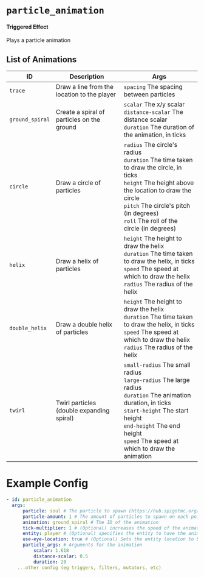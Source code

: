 # `particle_animation`

#### Triggered Effect

Plays a particle animation

## List of Animations

| ID              | Description                                 | Args                                                                                                                                                                                                                                                     |
|-----------------|---------------------------------------------|----------------------------------------------------------------------------------------------------------------------------------------------------------------------------------------------------------------------------------------------------------|
| `trace`         | Draw a line from the location to the player | `spacing` The spacing between particles                                                                                                                                                                                                                  |
| `ground_spiral` | Create a spiral of particles on the ground  | `scalar` The x/y scalar <br/> `distance-scalar` The distance scalar <br/> `duration` The duration of the animation, in ticks                                                                                                                             |
| `circle`        | Draw a circle of particles                  | `radius` The circle's radius <br/> `duration` The time taken to draw the circle, in ticks <br/> `height` The height above the location to draw the circle <br/> `pitch` The circle's pitch (in degrees) <br/> `roll` The roll of the circle (in degrees) |
| `helix`         | Draw a helix of particles                   | `height` The height to draw the helix <br/> `duration` The time taken to draw the helix, in ticks <br/> `speed` The speed at which to draw the helix <br/> `radius` The radius of the helix                                                              |
| `double_helix`  | Draw a double helix of particles            | `height` The height to draw the helix <br/> `duration` The time taken to draw the helix, in ticks <br/> `speed` The speed at which to draw the helix <br/> `radius` The radius of the helix                                                              |
| `twirl`         | Twirl particles (double expanding spiral)   | `small-radius` The small radius <br/> `large-radius` The large radius <br/> `duration` The animation duration, in ticks <br/> `start-height` The start height <br/> `end-height` The end height <br/> `speed` The speed at which to draw the animation   |

# Example Config

```yaml
- id: particle_animation
  args:
      particle: soul # The particle to spawn (https://hub.spigotmc.org/javadocs/spigot/org/bukkit/Particle.html)
      particle-amount: 1 # The amount of particles to spawn on each point
      animation: ground_spiral # The ID of the animation
      tick-multiplier: 1 # (Optional) increases the speed of the animation by some multiplier
      entity: player # (Optional) specifies the entity to have the animation activate around (player, victim, projectile)
      use-eye-location: true # (Optional) Sets the entity location to be at eye level rather than ground level
      particle_args: # Arguments for the animation
          scalar: 1.618
          distance-scalar: 0.5
          duration: 20
    ...other config (eg triggers, filters, mutators, etc)
```
